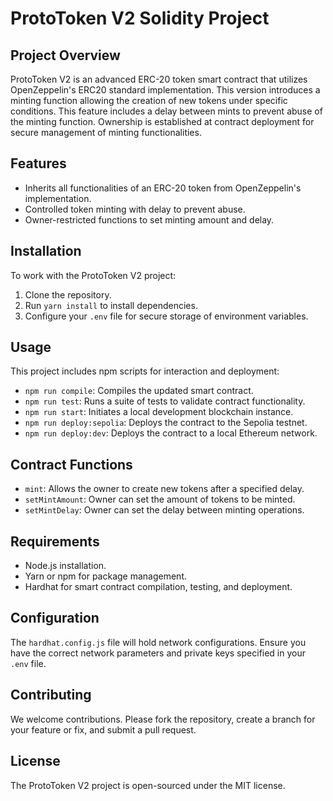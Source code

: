 # ProtoToken V2 Solidity Project

## Project Overview

ProtoToken V2 is an advanced ERC-20 token smart contract that utilizes OpenZeppelin's ERC20 standard implementation. This version introduces a minting function allowing the creation of new tokens under specific conditions. This feature includes a delay between mints to prevent abuse of the minting function. Ownership is established at contract deployment for secure management of minting functionalities.

## Features

- Inherits all functionalities of an ERC-20 token from OpenZeppelin's implementation.
- Controlled token minting with delay to prevent abuse.
- Owner-restricted functions to set minting amount and delay.

## Installation

To work with the ProtoToken V2 project:

1. Clone the repository.
2. Run `yarn install` to install dependencies.
3. Configure your `.env` file for secure storage of environment variables.

## Usage

This project includes npm scripts for interaction and deployment:

- `npm run compile`: Compiles the updated smart contract.
- `npm run test`: Runs a suite of tests to validate contract functionality.
- `npm run start`: Initiates a local development blockchain instance.
- `npm run deploy:sepolia`: Deploys the contract to the Sepolia testnet.
- `npm run deploy:dev`: Deploys the contract to a local Ethereum network.

## Contract Functions

- `mint`: Allows the owner to create new tokens after a specified delay.
- `setMintAmount`: Owner can set the amount of tokens to be minted.
- `setMintDelay`: Owner can set the delay between minting operations.

## Requirements

- Node.js installation.
- Yarn or npm for package management.
- Hardhat for smart contract compilation, testing, and deployment.

## Configuration

The `hardhat.config.js` file will hold network configurations. Ensure you have the correct network parameters and private keys specified in your `.env` file.

## Contributing

We welcome contributions. Please fork the repository, create a branch for your feature or fix, and submit a pull request.

## License

The ProtoToken V2 project is open-sourced under the MIT license.
